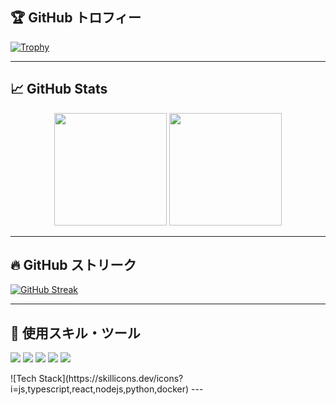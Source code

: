 ## 🏆 GitHub トロフィー

[![Trophy](https://github-profile-trophy.vercel.app/?username=Yugo0716&theme=gruvbox&column=4&margin-w=10&margin-h=15)](https://github.com/ryo-ma/github-profile-trophy)

---

## 📈 GitHub Stats

<div align="center">
  <img src="https://github-readme-stats.vercel.app/api?username=Yugo0716&show_icons=true&theme=tokyonight" height="180px"/>
  <img src="https://github-readme-stats.vercel.app/api/top-langs/?username=Yugo0716&layout=compact&theme=tokyonight&count_private=true" height="180px"/>
</div>

---

## 🔥 GitHub ストリーク

[![GitHub Streak](https://github-readme-streak-stats.herokuapp.com?user=Yugo0716&theme=tokyonight)](https://git.io/streak-stats)

---

## 🧠 使用スキル・ツール

<p>
  <img src="https://img.shields.io/badge/C%23-239120?style=flat&logo=c-sharp&logoColor=white" />
  <img src="https://img.shields.io/badge/TypeScript-3178c6?style=flat&logo=typescript&logoColor=white" />
  <img src="https://img.shields.io/badge/React-20232A?style=flat&logo=react&logoColor=61DAFB" />
  <img src="https://img.shields.io/badge/Unity-100000?style=flat&logo=unity&logoColor=white" />
  <img src="https://img.shields.io/badge/Python-3776AB?style=flat&logo=python&logoColor=white" />
</p>
![Tech Stack](https://skillicons.dev/icons?i=js,typescript,react,nodejs,python,docker)
---
